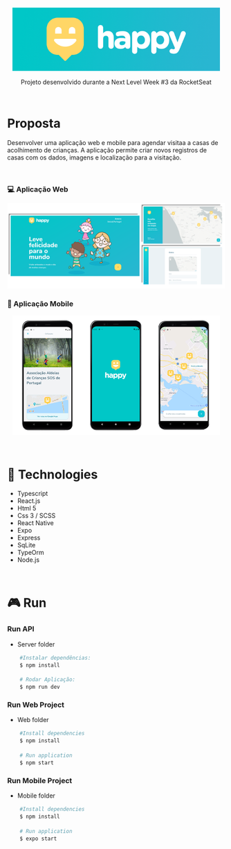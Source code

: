<p align="center">
<img src="./assets/capa.png" width="480" />
</p>
<p align="center">Projeto desenvolvido durante a Next Level Week #3 da RocketSeat </p>

<br />

# Proposta
<p>Desenvolver uma aplicação web e mobile para agendar visitaa a casas de acolhimento de crianças.
A aplicação permite criar novos registros de casas com os dados, imagens e localização para a visitação.
 </p>
<br />

### :computer: Aplicação Web

<p align="center">
<img src="./assets/web-imgs.png" width="580" />
</p>

### :iphone: Aplicação Mobile

<p align="center">
<img src="./assets/mobile-imgs.png" width="480" />
</p>

<br />

# :rocket: Technologies

- Typescript
- React.js
- Html 5
- Css 3 / SCSS
- React Native
- Expo
- Express
- SqLite
- TypeOrm
- Node.js

<br />

# :video_game: Run

### Run API
-  Server folder

```bash
    #Instalar dependências:
    $ npm install

    # Rodar Aplicação:
    $ npm run dev
```

### Run Web Project
-  Web folder

```bash
    #Install dependencies
    $ npm install
    
    # Run application
    $ npm start
```

### Run Mobile Project
-  Mobile folder

```bash
    #Install dependencies
    $ npm install
    
    # Run application
    $ expo start
```